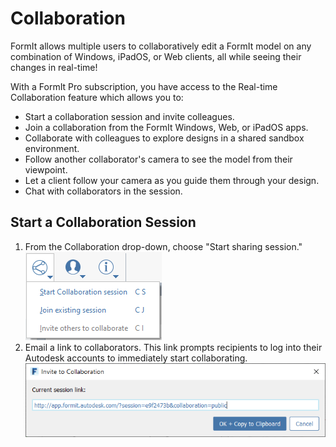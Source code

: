 # Collaboration

FormIt allows multiple users to collaboratively edit a FormIt model on any combination of Windows, iPadOS, or Web clients, all while seeing their changes in real-time!

With a FormIt Pro subscription, you have access to the Real-time Collaboration feature which allows you to:

* Start a collaboration session and invite colleagues.
* Join a collaboration from the FormIt Windows, Web, or iPadOS apps.
* Collaborate with colleagues to explore designs in a shared sandbox environment.
* Follow another collaborator's camera to see the model from their viewpoint.
* Let a client follow your camera as you guide them through your design.
* Chat with collaborators in the session.

## Start a Collaboration Session

1. From the Collaboration drop-down, choose "Start sharing session." ![](<../.gitbook/assets/6c166d38-6851-4d62-b2dc-8f83efd958f8 (1).png>)
2. Email a link to collaborators. This link prompts recipients to log into their Autodesk accounts to immediately start collaborating.  ![](<../.gitbook/assets/collaborate (1).png>)
